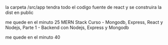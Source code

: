 la carpeta /src/app tendra todo el codigo fuente de react y se construira la dist en public

me quede en el minuto 25
MERN Stack Curso - Mongodb, Express, React y Nodejs, Parte 1 - Backend con Nodejs, Express y Mongodb

me quede en el minuto 40
